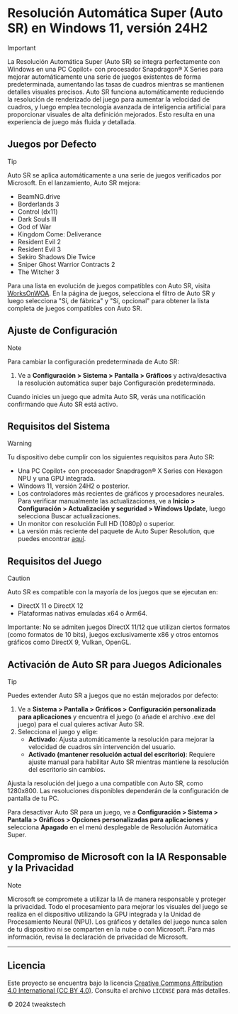 # Resolución Automática Super (Auto SR) en Windows 11, versión 24H2

> [!IMPORTANT]
> La Resolución Automática Super (Auto SR) se integra perfectamente con Windows en una PC Copilot+ con procesador Snapdragon® X Series para mejorar automáticamente una serie de juegos existentes de forma predeterminada, aumentando las tasas de cuadros mientras se mantienen detalles visuales precisos. Auto SR funciona automáticamente reduciendo la resolución de renderizado del juego para aumentar la velocidad de cuadros, y luego emplea tecnología avanzada de inteligencia artificial para proporcionar visuales de alta definición mejorados. Esto resulta en una experiencia de juego más fluida y detallada.

## Juegos por Defecto

> [!TIP]
> Auto SR se aplica automáticamente a una serie de juegos verificados por Microsoft. En el lanzamiento, Auto SR mejora:

- BeamNG.drive
- Borderlands 3
- Control (dx11)
- Dark Souls III
- God of War
- Kingdom Come: Deliverance
- Resident Evil 2
- Resident Evil 3
- Sekiro Shadows Die Twice
- Sniper Ghost Warrior Contracts 2
- The Witcher 3

Para una lista en evolución de juegos compatibles con Auto SR, visita [WorksOnWOA](https://www.worksonwoa.com/games). En la página de juegos, selecciona el filtro de Auto SR y luego selecciona "Sí, de fábrica" y "Sí, opcional" para obtener la lista completa de juegos compatibles con Auto SR.

## Ajuste de Configuración

> [!NOTE]
> Para cambiar la configuración predeterminada de Auto SR:

1. Ve a **Configuración > Sistema > Pantalla > Gráficos** y activa/desactiva la resolución automática super bajo Configuración predeterminada.

Cuando inicies un juego que admita Auto SR, verás una notificación confirmando que Auto SR está activo.

## Requisitos del Sistema

> [!WARNING]
> Tu dispositivo debe cumplir con los siguientes requisitos para Auto SR:

- Una PC Copilot+ con procesador Snapdragon® X Series con Hexagon NPU y una GPU integrada.
- Windows 11, versión 24H2 o posterior.
- Los controladores más recientes de gráficos y procesadores neurales. Para verificar manualmente las actualizaciones, ve a **Inicio > Configuración > Actualización y seguridad > Windows Update**, luego selecciona Buscar actualizaciones.
- Un monitor con resolución Full HD (1080p) o superior.
- La versión más reciente del paquete de Auto Super Resolution, que puedes encontrar [aquí](https://apps.microsoft.com/detail/9pgwvx8tm6xz).

## Requisitos del Juego

> [!CAUTION]
> Auto SR es compatible con la mayoría de los juegos que se ejecutan en:

- DirectX 11 o DirectX 12
- Plataformas nativas emuladas x64 o Arm64.

Importante: No se admiten juegos DirectX 11/12 que utilizan ciertos formatos (como formatos de 10 bits), juegos exclusivamente x86 y otros entornos gráficos como DirectX 9, Vulkan, OpenGL.

## Activación de Auto SR para Juegos Adicionales

> [!TIP]
> Puedes extender Auto SR a juegos que no están mejorados por defecto:

1. Ve a **Sistema > Pantalla > Gráficos > Configuración personalizada para aplicaciones** y encuentra el juego (o añade el archivo .exe del juego) para el cual quieres activar Auto SR.
2. Selecciona el juego y elige:
   - **Activado**: Ajusta automáticamente la resolución para mejorar la velocidad de cuadros sin intervención del usuario.
   - **Activado (mantener resolución actual del escritorio)**: Requiere ajuste manual para habilitar Auto SR mientras mantiene la resolución del escritorio sin cambios.

Ajusta la resolución del juego a una compatible con Auto SR, como 1280x800. Las resoluciones disponibles dependerán de la configuración de pantalla de tu PC.

Para desactivar Auto SR para un juego, ve a **Configuración > Sistema > Pantalla > Gráficos > Opciones personalizadas para aplicaciones** y selecciona **Apagado** en el menú desplegable de Resolución Automática Super.

## Compromiso de Microsoft con la IA Responsable y la Privacidad

> [!NOTE]
> Microsoft se compromete a utilizar la IA de manera responsable y proteger la privacidad. Todo el procesamiento para mejorar los visuales del juego se realiza en el dispositivo utilizando la GPU integrada y la Unidad de Procesamiento Neural (NPU). Los gráficos y detalles del juego nunca salen de tu dispositivo ni se comparten en la nube o con Microsoft. Para más información, revisa la declaración de privacidad de Microsoft.

---


## Licencia

 Este proyecto se encuentra bajo la licencia [Creative Commons Attribution 4.0 International (CC BY 4.0)](https://creativecommons.org/licenses/by/4.0/). Consulta el archivo `LICENSE` para más detalles.

© 2024 tweakstech
